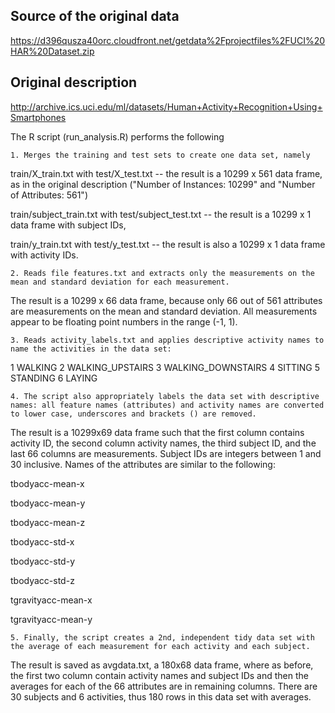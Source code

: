 Source of the original data
---------
https://d396qusza40orc.cloudfront.net/getdata%2Fprojectfiles%2FUCI%20HAR%20Dataset.zip

Original description
---------
http://archive.ics.uci.edu/ml/datasets/Human+Activity+Recognition+Using+Smartphones 

The R script (run_analysis.R) performs the following

    1. Merges the training and test sets to create one data set, namely

train/X_train.txt with test/X_test.txt -- the result is a 10299 x 561 data frame, as in the original description ("Number of Instances: 10299" and "Number of Attributes: 561")

train/subject_train.txt with test/subject_test.txt -- the result is a 10299 x 1 data frame with subject IDs,

train/y_train.txt with test/y_test.txt -- the result is also a 10299 x 1 data frame with activity IDs.

    2. Reads file features.txt and extracts only the measurements on the mean and standard deviation for each measurement.

The result is a 10299 x 66 data frame, because only 66 out of 561 attributes are measurements on the mean and standard deviation. All measurements appear to be floating point numbers in the range (-1, 1).

    3. Reads activity_labels.txt and applies descriptive activity names to name the activities in the data set:
1 WALKING
2 WALKING_UPSTAIRS
3 WALKING_DOWNSTAIRS
4 SITTING
5 STANDING
6 LAYING


    4. The script also appropriately labels the data set with descriptive names: all feature names (attributes) and activity names are converted to lower case, underscores and brackets () are removed.


The result is a 10299x69 data frame such that the first column contains activity ID, the second column activity names, the third subject ID, and the last 66 columns are measurements. 
Subject IDs are integers between 1 and 30 inclusive. Names of the attributes are similar to the following:

tbodyacc-mean-x

tbodyacc-mean-y

tbodyacc-mean-z

tbodyacc-std-x

tbodyacc-std-y

tbodyacc-std-z

tgravityacc-mean-x

tgravityacc-mean-y

    5. Finally, the script creates a 2nd, independent tidy data set with the average of each measurement for each activity and each subject.

The result is saved as avgdata.txt, a 180x68 data frame, where as before, the first two column contain activity names and  subject IDs
and then the averages for each of the 66 attributes are in remaining columns. There are 30 subjects and 6 activities, thus 180 rows in this data set with averages.

